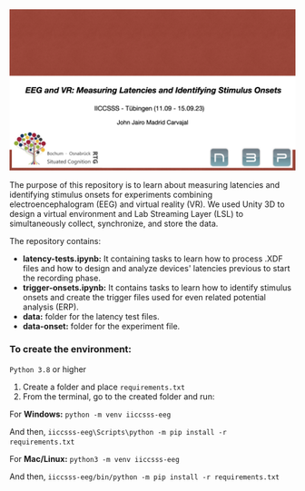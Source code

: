 <img src="logos/‎cover‎001.png" alt="Drawing"/>

The purpose of this repository is to learn about measuring latencies and identifying stimulus onsets for experiments 
combining electroencephalogram (EEG) and virtual reality (VR). We used Unity 3D to design a virtual environment and
Lab Streaming Layer (LSL) to simultaneously collect, synchronize, and store the data. 

The repository contains:
- <strong>latency-tests.ipynb:</strong> It containing tasks to learn how to process .XDF files and how to design and analyze 
devices' latencies previous to start the recording phase.
- <strong>trigger-onsets.ipynb:</strong> It contains tasks to learn how to identify stimulus onsets and create the trigger 
files used for even related potential analysis (ERP).
- <strong>data:</strong> folder for the latency test files.
- <strong>data-onset:</strong> folder for the experiment file.

### To create the environment:

`Python 3.8` or higher

1. Create a folder and place `requirements.txt`
2. From the terminal, go to the created folder and run:

For <strong>Windows:</strong> 
`python -m venv iiccsss-eeg`

And then, `iiccsss-eeg\Scripts\python -m pip install -r requirements.txt`

For <strong>Mac/Linux:</strong> 
`python3 -m venv iiccsss-eeg`

And then, `iiccsss-eeg/bin/python -m pip install -r requirements.txt`

